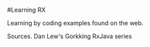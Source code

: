#Learning RX

Learning by coding examples found on the web.

Sources.
Dan Lew's Gorkking RxJava series

